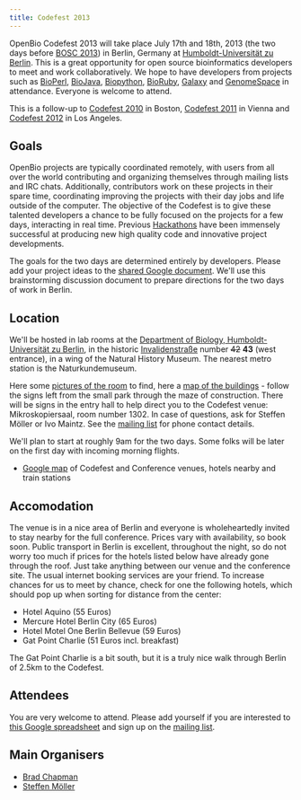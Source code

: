 ```yaml
---
title: Codefest 2013
---
```


OpenBio Codefest 2013 will take place July 17th and 18th, 2013 (the two
days before [BOSC 2013](BOSC_2013 "wikilink")) in Berlin, Germany at
[Humboldt-Universität zu
Berlin](http://www.hu-berlin.de/?set_language=en&cl=en). This is a great
opportunity for open source bioinformatics developers to meet and work
collaboratively. We hope to have developers from projects such as
[BioPerl](http://bioperl.org), [BioJava](http://www.biojava.org),
[Biopython](http://biopython.org), [BioRuby](http://www.bioruby.org),
[Galaxy](http://wiki.g2.bx.psu.edu/) and
[GenomeSpace](http://www.genomespace.org) in attendance. Everyone is
welcome to attend.

This is a follow-up to [Codefest 2010](Codefest_2010 "wikilink") in
Boston, [Codefest 2011](Codefest_2011 "wikilink") in Vienna and
[Codefest 2012](Codefest_2012 "wikilink") in Los Angeles.

Goals
-----

OpenBio projects are typically coordinated remotely, with users from all
over the world contributing and organizing themselves through mailing
lists and IRC chats. Additionally, contributors work on these projects
in their spare time, coordinating improving the projects with their day
jobs and life outside of the computer. The objective of the Codefest is
to give these talented developers a chance to be fully focused on the
projects for a few days, interacting in real time. Previous
[Hackathons](http://www.open-bio.org/wiki/Hackathon) have been immensely
successful at producing new high quality code and innovative project
developments.

The goals for the two days are determined entirely by developers. Please
add your project ideas to the [shared Google
document](https://docs.google.com/document/d/1xbS7ZkjipXct00eOfR7-IL_Ti6QzAsjFvcJtopMeT2g/edit?usp=sharing).
We'll use this brainstorming discussion document to prepare directions
for the two days of work in Berlin.

Location
--------

We'll be hosted in lab rooms at the [Department of Biology,
Humboldt-Universität zu Berlin](http://www.biologie.hu-berlin.de/), in
the historic
[Invalidenstraße](https://en.wikipedia.org/wiki/Invalidenstra%C3%9Fe)
number ~~42~~ **43** (west entrance), in a wing of the Natural History
Museum. The nearest metro station is the Naturkundemuseum.

Here some [pictures of the
room](http://jaguar.biologie.hu-berlin.de/~ivo/ISMB/30Plaetze_alt/) to
find, here a [map of the
buildings](http://www3.hu-berlin.de/gis/rc13/layout-new.php?q=Z006) -
follow the signs left from the small park through the maze of
construction. There will be signs in the entry hall to help direct you
to the Codefest venue: Mikroskopiersaal, room number 1302. In case of
questions, ask for Steffen Möller or Ivo Maintz. See the [mailing
list](https://groups.google.com/forum/?fromgroups#!forum/openbio-codefest-2013)
for phone contact details.

We'll plan to start at roughly 9am for the two days. Some folks will be
later on the first day with incoming morning flights.

-   [Google map](http://goo.gl/maps/ognVO) of Codefest and Conference
    venues, hotels nearby and train stations

Accomodation
------------

The venue is in a nice area of Berlin and everyone is wholeheartedly
invited to stay nearby for the full conference. Prices vary with
availability, so book soon. Public transport in Berlin is excellent,
throughout the night, so do not worry too much if prices for the hotels
listed below have already gone through the roof. Just take anything
between our venue and the conference site. The usual internet booking
services are your friend. To increase chances for us to meet by chance,
check for one the following hotels, which should pop up when sorting for
distance from the center:

-   Hotel Aquino (55 Euros)
-   Mercure Hotel Berlin City (65 Euros)
-   Hotel Motel One Berlin Bellevue (59 Euros)
-   Gat Point Charlie (51 Euros incl. breakfast)

The Gat Point Charlie is a bit south, but it is a truly nice walk
through Berlin of 2.5km to the Codefest.

Attendees
---------

You are very welcome to attend. Please add yourself if you are
interested to [this Google
spreadsheet](https://docs.google.com/spreadsheet/ccc?key=0Agxg-o4ZmoZ4dEQyOFhrLUt4YVBXX0xxWjRyYTBRb2c)
and sign up on the [mailing
list](https://groups.google.com/forum/?fromgroups#!forum/openbio-codefest-2013).

Main Organisers
---------------

-   [Brad Chapman](http://bcbio.wordpress.com/)
-   [Steffen Möller](http://www.derma.uni-luebeck.de/)

